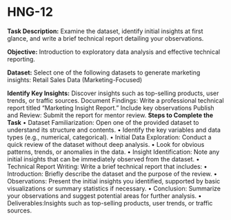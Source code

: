 # HNG-12
**Task Description:**
Examine the dataset, identify initial insights at first glance, and write a brief technical report detailing your observations.

**Objective:**
Introduction to exploratory data analysis and effective technical reporting.

 **Dataset:**
Select one of the following datasets to generate marketing insights:
	Retail Sales Data (Marketing-Focused)

**Identify Key Insights:**
	Discover insights such as top-selling products, user trends, or traffic sources.
	Document Findings: Write a professional technical report titled “Marketing Insight Report.” Include key observations
	Publish and Review: Submit the report for mentor review.
   **Steps to Complete the Task**
•	Dataset Familiarization: Open one of the provided dataset to understand its structure and contents.
•	Identify the key variables and data types (e.g., numerical, categorical).
•	Initial Data Exploration: Conduct a quick review of the dataset without deep analysis.
•	Look for obvious patterns, trends, or anomalies in the data.
•	Insight Identification: Note any initial insights that can be immediately observed from the dataset.
•	Technical Report Writing: Write a brief technical report that includes:
•	Introduction: Briefly describe the dataset and the purpose of the review.
•	Observations: Present the initial insights you identified, supported by basic visualizations or summary statistics if necessary.
•	Conclusion: Summarize your observations and suggest potential areas for further analysis.
•	Deliverables:Insights such as top-selling products, user trends, or traffic sources.


